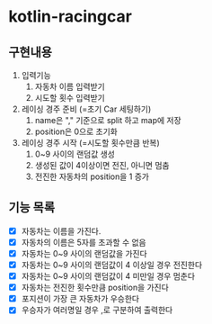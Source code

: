 # kotlin-racingcar

## 구현내용
1. 입력기능
    1. 자동차 이름 입력받기
    2. 시도할 횟수 입력받기
2. 레이싱 경주 준비 (=초기 Car 세팅하기)
    1. name은 "," 기준으로 split 하고 map에 저장
    2. position은 0으로 초기화
3. 레이싱 경주 시작 (=시도할 횟수만큼 반복)
    1. 0~9 사이의 랜덤값 생성
    2. 생성된 값이 4이상이면 전진, 아니면 멈춤
    3. 전진한 자동차의 position을 1 증가

## 기능 목록
- [x] 자동차는 이름을 가진다.
- [x] 자동차의 이름은 5자를 초과할 수 없음
- [x] 자동차는 0~9 사이의 랜덤값을 가진다
- [x] 자동차는 0~9 사이의 랜덤값이 4 이상일 경우 전진한다
- [x] 자동차는 0~9 사이의 랜덤값이 4 미만일 경우 멈춘다
- [x] 자동차는 전진한 횟수만큼 position을 가진다
- [x] 포지션이 가장 큰 자동차가 우승한다
- [x] 우승자가 여러명일 경우 ,로 구분하여 출력한다
